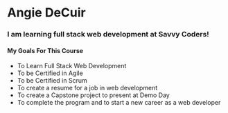 # Angie DeCuir #
### I am learning full stack web development at Savvy Coders! ###
#### My Goals For This Course ###
* To Learn Full Stack Web Development
* To be Certified in Agile
* To be Certified in Scrum
* To create a resume for a job in web development
* To create a Capstone project to present at Demo Day
* To complete the program and to start a new career as a web developer
